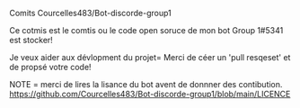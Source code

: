 Comits Courcelles483/Bot-discorde-group1

Ce cotmis est le comtis ou le code open soruce de mon bot Group 1#5341 est stocker!


Je veux aider aux dévlopment du projet= 
Merci de céer un 'pull resqeset' et de propsé votre code!



NOTE = merci de lires la lisance du bot avent de donnner des contibution.
https://github.com/Courcelles483/Bot-discorde-group1/blob/main/LICENCE
